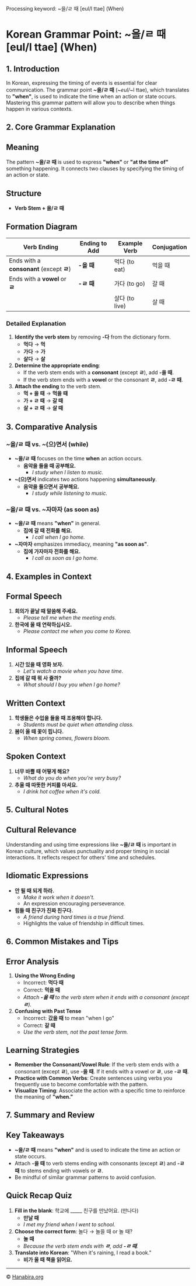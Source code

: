 Processing keyword: ~을/ㄹ 때 [eul/l ttae] (When)
# Korean Grammar Point: ~을/ㄹ 때 [eul/l ttae] (When)

## 1. Introduction
In Korean, expressing the timing of events is essential for clear communication. The grammar point **~을/ㄹ 때** (*~eul/*~l ttae), which translates to **"when"**, is used to indicate the time when an action or state occurs. Mastering this grammar pattern will allow you to describe when things happen in various contexts.
## 2. Core Grammar Explanation
## Meaning
The pattern **~을/ㄹ 때** is used to express **"when"** or **"at the time of"** something happening. It connects two clauses by specifying the timing of an action or state.
## Structure
- **Verb Stem + 을/ㄹ 때**
## Formation Diagram
| Verb Ending               | Ending to Add | Example Verb | Conjugation  |
|---------------------------|---------------|--------------|--------------|
| Ends with a **consonant** (except **ㄹ**) | **-을 때**   | 먹다 (to eat) | 먹을 때      |
| Ends with a **vowel** or **ㄹ**         | **-ㄹ 때**   | 가다 (to go)  | 갈 때        |
|                           |               | 살다 (to live)| 살 때        |
### Detailed Explanation
1. **Identify the verb stem** by removing **-다** from the dictionary form.
   - **먹다** → **먹**
   - **가다** → **가**
   - **살다** → **살**
2. **Determine the appropriate ending**:
   - If the verb stem ends with a **consonant** (except **ㄹ**), add **-을 때**.
   - If the verb stem ends with a **vowel** or the consonant **ㄹ**, add **-ㄹ 때**.
3. **Attach the ending** to the verb stem.
   - **먹 + 을 때** → **먹을 때**
   - **가 + ㄹ 때** → **갈 때**
   - **살 + ㄹ 때** → **살 때**
## 3. Comparative Analysis
### ~을/ㄹ 때 vs. ~(으)면서 (while)
- **~을/ㄹ 때** focuses on the time **when** an action occurs.
  - **음악을 들을 때 공부해요.**
    - *I study when I listen to music.*
- **~(으)면서** indicates two actions happening **simultaneously**.
  - **음악을 들으면서 공부해요.**
    - *I study while listening to music.*
### ~을/ㄹ 때 vs. ~자마자 (as soon as)
- **~을/ㄹ 때** means **"when"** in general.
  - **집에 갈 때 전화를 해요.**
    - *I call when I go home.*
- **~자마자** emphasizes immediacy, meaning **"as soon as"**.
  - **집에 가자마자 전화를 해요.**
    - *I call as soon as I go home.*
## 4. Examples in Context
## Formal Speech
1. **회의가 끝날 때 말씀해 주세요.**
   - *Please tell me when the meeting ends.*
2. **한국에 올 때 연락하십시오.**
   - *Please contact me when you come to Korea.*
## Informal Speech
1. **시간 있을 때 영화 보자.**
   - *Let's watch a movie when you have time.*
2. **집에 갈 때 뭐 사 줄까?**
   - *What should I buy you when I go home?*
## Written Context
1. **학생들은 수업을 들을 때 조용해야 합니다.**
   - *Students must be quiet when attending class.*
2. **봄이 올 때 꽃이 핍니다.**
   - *When spring comes, flowers bloom.*
## Spoken Context
1. **너무 바쁠 때 어떻게 해요?**
   - *What do you do when you're very busy?*
2. **추울 때 따뜻한 커피를 마셔요.**
   - *I drink hot coffee when it's cold.*
## 5. Cultural Notes
## Cultural Relevance
Understanding and using time expressions like **~을/ㄹ 때** is important in Korean culture, which values punctuality and proper timing in social interactions. It reflects respect for others' time and schedules.
## Idiomatic Expressions
- **안 될 때 되게 하라.**
  - *Make it work when it doesn't.*
  - An expression encouraging perseverance.
- **힘들 때 친구가 진짜 친구다.**
  - *A friend during hard times is a true friend.*
  - Highlights the value of friendship in difficult times.
## 6. Common Mistakes and Tips
## Error Analysis
1. **Using the Wrong Ending**
   - Incorrect: **먹다 때**
   - Correct: **먹을 때**
   - *Attach **-을 때** to the verb stem when it ends with a consonant (except **ㄹ**).*
2. **Confusing with Past Tense**
   - Incorrect: **갔을 때** to mean "when I go"
   - Correct: **갈 때**
   - *Use the verb stem, not the past tense form.*
## Learning Strategies
- **Remember the Consonant/Vowel Rule**: If the verb stem ends with a consonant (except **ㄹ**), use **-을 때**. If it ends with a vowel or **ㄹ**, use **-ㄹ 때**.
- **Practice with Common Verbs**: Create sentences using verbs you frequently use to become comfortable with the pattern.
- **Visualize Timing**: Associate the action with a specific time to reinforce the meaning of **"when."**
## 7. Summary and Review
## Key Takeaways
- **~을/ㄹ 때** means **"when"** and is used to indicate the time an action or state occurs.
- Attach **-을 때** to verb stems ending with consonants (except **ㄹ**) and **-ㄹ 때** to stems ending with vowels or **ㄹ**.
- Be mindful of similar grammar patterns to avoid confusion.
## Quick Recap Quiz
1. **Fill in the blank**: 학교에 _____ 친구를 만났어요. (만나다)
   - **만날 때**
   - *I met my friend when I went to school.*
2. **Choose the correct form**: 놀다 → 놀을 때 or 놀 때?
   - **놀 때**
   - *Because the verb stem ends with **ㄹ**, add **-ㄹ 때**.*
3. **Translate into Korean**: "When it's raining, I read a book."
   - **비가 올 때 책을 읽어요.**

---
© [Hanabira.org](https://hanabira.org)
